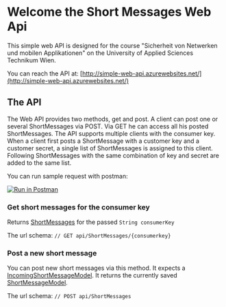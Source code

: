 # Welcome the Short Messages Web Api

This simple web API is designed for the course "Sicherheit von Netwerken und mobilen Applikationen"
on the University of Applied Sciences Technikum Wien.

You can reach the API at: [http://simple-web-api.azurewebsites.net/](http://simple-web-api.azurewebsites.net/)

## The API
The Web API provides two methods, get and post. A client can post one or 
several ShortMessages via POST. Via GET he can access all his posted ShortMessages. 
The API supports multiple clients with the consumer key.
When a client first posts a ShortMessage with a customer key and a customer secret, a single
list of ShortMessages is assigned to this client. Following ShortMessages with the same 
combination of key and secret are added to the same list.


You can run sample request with postman: 

[![Run in Postman](https://run.pstmn.io/button.svg)](https://app.getpostman.com/run-collection/0a26a4bf47d3c7eaa934)



### Get short messages for the consumer key
Returns [ShortMessages](./Models/ShortMessages.cs) for the passed `String consumerKey`

The url schema: `// GET api/ShortMessages/{consumerkey}`


### Post a new short message
You can post new short messages via this method. It expects a 
[IncomingShortMessageModel](./Models/IncomingShortMessageModel.cs).
It returns the currently saved [ShortMessageModel](./Models/ShortMessageModel.cs).


The url schema: `// POST api/ShortMessages`




